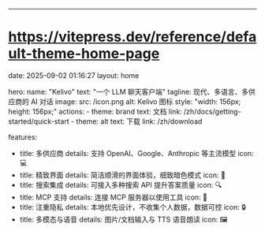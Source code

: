 ---
# https://vitepress.dev/reference/default-theme-home-page
date: 2025-09-02 01:16:27
layout: home

hero:
  name: "Kelivo"
  text: "一个 LLM 聊天客户端"
  tagline: 现代、多语言、多供应商的 AI 对话
  image:
    src: /icon.png
    alt: Kelivo 图标
    style: "width: 156px; height: 156px;"
  actions:
    - theme: brand
      text: 文档
      link: /zh/docs/getting-started/quick-start
    - theme: alt
      text: 下载
      link: /zh/download

features:
  - title: 多供应商
    details: 支持 OpenAI、Google、Anthropic 等主流模型
    icon: 💻
  - title: 精致界面
    details: 简洁顺滑的界面体验，细致暗色模式
    icon: 🎨
  - title: 搜索集成
    details: 可接入多种搜索 API 提升答案质量
    icon: 🔍
  - title: MCP 支持
    details: 连接 MCP 服务器以使用工具
    icon: 🧩
  - title: 注重隐私
    details: 本地优先设计，不收集个人数据，数据可控
    icon: 🔒
  - title: 多模态与语音
    details: 图片/文档输入与 TTS 语音朗读
    icon: 🖼️

 

